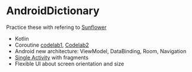 # AndroidDictionary

Practice these with refering to [Sunflower](https://github.com/android/sunflower)
* Kotlin
* Coroutine [codelab1](https://codelabs.developers.google.com/codelabs/kotlin-coroutines/#0), [Codelab2](https://codelabs.developers.google.com/codelabs/advanced-kotlin-coroutines/index.html#0)
* Android new architecture: ViewModel, DataBinding, Room, Navigation
* [Single Activity](https://www.youtube.com/watch?v=2k8x8V77CrU) with fragments
* Flexible UI about screen orientation and size
